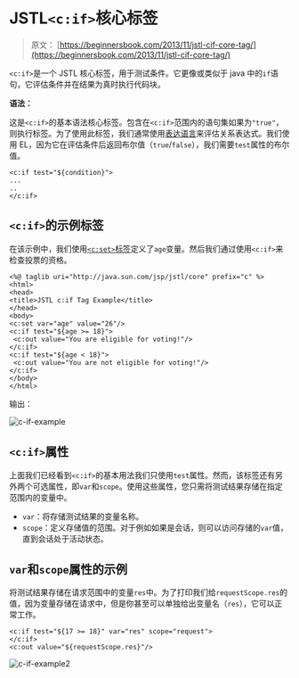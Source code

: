 # JSTL`<c:if>`核心标签

> 原文： [https://beginnersbook.com/2013/11/jstl-cif-core-tag/](https://beginnersbook.com/2013/11/jstl-cif-core-tag/)

`<c:if>`是一个 JSTL 核心标签，用于测试条件。它更像或类似于 java 中的`if`语句，它评估条件并在结果为真时执行代码块。

**语法：**

这是`<c:if>`的基本语法核心标签。包含在`<c:if>`范围内的语句集如果为`"true"`，则执行标签。为了使用此标签，我们通常使用[表达语言](https://beginnersbook.com/2013/11/jsp-expression-language-el/)来评估关系表达式。我们使用 EL，因为它在评估条件后返回布尔值（`true`/`false`），我们需要`test`属性的布尔值。

```
<c:if test="${condition}">
...
..
</c:if>
```

## `<c:if>`的示例标签

在该示例中，我们使用[`<c:set>`标签](https://beginnersbook.com/2013/11/jstl-cset-core-tag/)定义了`age`变量。然后我们通过使用`<c:if>`来检查投票的资格。

```
<%@ taglib uri="http://java.sun.com/jsp/jstl/core" prefix="c" %>
<html>
<head>
<title>JSTL c:if Tag Example</title>
</head>
<body>
<c:set var="age" value="26"/>
<c:if test="${age >= 18}">
 <c:out value="You are eligible for voting!"/>
</c:if>
<c:if test="${age < 18}">
 <c:out value="You are not eligible for voting!"/>
</c:if>
</body>
</html>
```

输出：

![c-if-example](../Images/44df108a19f4332e4fe7a9bd74a625af.jpg)

## `<c:if>`属性

上面我们已经看到`<c:if>`的基本用法我们只使用`test`属性。然而，该标签还有另外两个可选属性，即`var`和`scope`。使用这些属性，您只需将测试结果存储在指定范围内的变量中。

*   `var`：将存储测试结果的变量名称。
*   `scope`：定义存储值的范围。对于例如如果是会话，则可以访问存储的`var`值，直到会话处于活动状态。

## `var`和`scope`属性的示例

将测试结果存储在请求范围中的变量`res`中。为了打印我们给`requestScope.res`的值，因为变量存储在请求中，但是你甚至可以单独给出变量名（`res`），它可以正常工作。

```
<c:if test="${17 >= 18}" var="res" scope="request">
</c:if>
<c:out value="${requestScope.res}"/>
```

![c-if-example2](../Images/bfc27ebc7c7068af8d5cba0a71ba7fd8.jpg)